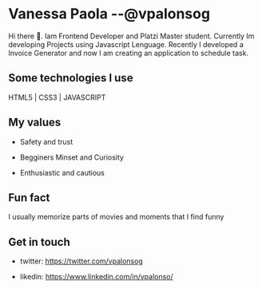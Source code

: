 #  Vanessa Paola --@vpalonsog


Hi there 👋. Iam Frontend Developer and Platzi Master student.  Currently Im developing Projects using Javascript Lenguage. Recently I developed a Invoice Generator and now I am creating an application to schedule task. 


## Some technologies I use
HTML5 | CSS3 | JAVASCRIPT

## My values

- Safety and trust

- Begginers Minset and Curiosity

- Enthusiastic and cautious

## Fun fact 
I usually memorize parts of movies and moments that I find funny


## Get in touch

- twitter: https://twitter.com/vpalonsog

- likedin: https://www.linkedin.com/in/vpalonso/

